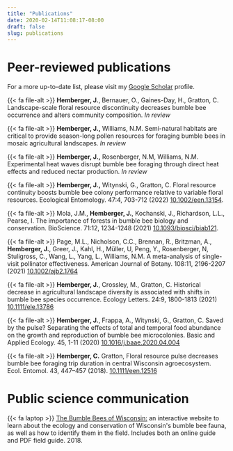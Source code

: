```yaml
---
title: "Publications"
date: 2020-02-14T11:08:17-08:00
draft: false
slug: publications
---
```


# Peer-reviewed publications
For a more up-to-date list, please visit my [Google Scholar](https://scholar.google.com/citations?hl=en&user=54mZFJAAAAAJ&view_op=list_works&gmla=AJsN-F7gIT4kVlIhW1rf9SMSpgL3_LY9oU7aKPe5q4CWATKCKQqi9bjrbbCFrq-zBDFNQg5CkWKld8Cy9BaH0KyItFrg7-tW7A) profile.

{{< fa file-alt >}} **Hemberger, J.**, Bernauer, O., Gaines-Day, H., Gratton, C. Landscape-scale floral resource discontinuity decreases bumble bee occurrence and alters community composition. *In review*

{{< fa file-alt >}} **Hemberger, J.,**  Williams, N.M. Semi-natural habitats are critical to provide season-long pollen resources for foraging bumble bees in mosaic agricultural landscapes. *In review* 

{{< fa file-alt >}} **Hemberger, J.,**  Rosenberger, N.M, Williams, N.M. Experimental heat waves disrupt bumble bee foraging through direct heat effects and reduced nectar production. *In review* 

{{< fa file-alt >}} **Hemberger, J.,** Witynski, G., Gratton, C. Floral resource continuity boosts bumble bee colony performance relative to variable floral resources. Ecological Entomology. 47:4, 703-712 (2022) [10.1002/een.13154](https://doi.org/10.1111/een.13154).

{{< fa file-alt >}} Mola, J.M., **Hemberger, J.**, Kochanski, J., Richardson, L.L., Pearse, I. The importance of forests in bumble bee biology and conservation. BioScience. 71:12, 1234-1248 (2021) [10.1093/biosci/biab121](https://doi.org/10.1093/biosci/biab121).

{{< fa file-alt >}} Page, M.L., Nicholson, C.C., Brennan, R., Britzman, A., **Hemberger, J.**, Greer, J., Kahl, H., Müller, U, Peng, Y., Rosenberger, N, Stuligross, C., Wang, L., Yang, L., Williams, N.M. A meta-analysis of single-visit pollinator effectiveness. American Journal of Botany. 108:11, 2196-2207 (2021) [10.1002/ajb2.1764](https://doi.org/10.1002/ajb2.1764)

{{< fa file-alt >}} **Hemberger, J.**, Crossley, M., Gratton, C. Historical decrease in agricultural landscape diversity is associated with shifts in bumble bee species occurrence. Ecology Letters. 24:9, 1800-1813 (2021) [10.1111/ele.13786](https://doi.org/10.1111/ele.13786)

{{< fa file-alt >}} **Hemberger, J.**, Frappa, A., Witynski, G., Gratton, C. Saved by the pulse?  Separating the effects of total and temporal food abundance on the growth and reproduction of bumble bee microcolonies. Basic and Applied Ecology. 45, 1-11 (2020) [10.1016/j.baae.2020.04.004](https://doi.org/10.1016/j.baae.2020.04.004)

{{< fa file-alt >}} **Hemberger, C.** Gratton, Floral resource pulse decreases bumble bee foraging trip duration in central Wisconsin agroecosystem. Ecol. Entomol. 43, 447–457 (2018). [10.1111/een.12516](http://doi.wiley.com/10.1111/een.12516)


# Public science communication
{{< fa laptop >}} [The Bumble Bees of Wisconsin:](https://www.wisconsinbumblebees.com "Wisconsin Bumble Bee Guide") an interactive website to learn about the ecology and conservation of Wisconsin's bumble bee fauna, as well as how to identify them in the field.  Includes both an online guide and PDF field guide. 2018.